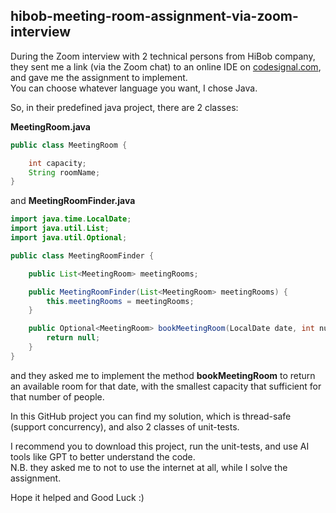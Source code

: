 ## hibob-meeting-room-assignment-via-zoom-interview

During the Zoom interview with 2 technical persons from HiBob company, they sent me a link (via the Zoom chat) to an online IDE on [codesignal.com](https://codesignal.com/), and gave me the assignment to implement.  
You can choose whatever language you want, I chose Java.

So, in their predefined java project, there are 2 classes:  
  
**MeetingRoom.java**  

```java
public class MeetingRoom {

    int capacity;
    String roomName;
}
```

and **MeetingRoomFinder.java**  

```java
import java.time.LocalDate;
import java.util.List;
import java.util.Optional;

public class MeetingRoomFinder {

    public List<MeetingRoom> meetingRooms;

    public MeetingRoomFinder(List<MeetingRoom> meetingRooms) {
        this.meetingRooms = meetingRooms;
    }

    public Optional<MeetingRoom> bookMeetingRoom(LocalDate date, int numOfPeople) {
        return null;
    }
}
```

and they asked me to implement the method **bookMeetingRoom** to return an available room for that date, with the smallest capacity that sufficient for that number of people.  

In this GitHub project you can find my solution, which is thread-safe (support concurrency), and also 2 classes of unit-tests.  

I recommend you to download this project, run the unit-tests, and use AI tools like GPT to better understand the code.  
N.B. they asked me to not to use the internet at all, while I solve the assignment.  

Hope it helped and Good Luck :)
